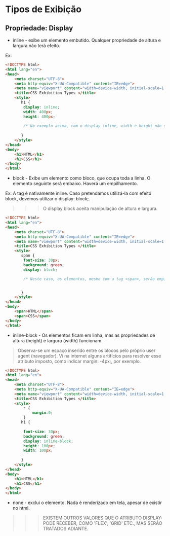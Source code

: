 # Tipos de Exibição

## Propriedade: Display

* inline - exibe um elemento embutido. Qualquer propriedade de altura e largura não terá efeito.

Ex:

```html
<!DOCTYPE html>
<html lang="en">
<head>
    <meta charset="UTF-8">
    <meta http-equiv="X-UA-Compatible" content="IE=edge">
    <meta name="viewport" content="width=device-width, initial-scale=1.0">
    <title>CSS Exhibition Types </title>
    <style>
       h1 {
        display: inline;
        width: 400px;
        height: 400px; 
        
        /* No exemplo acima, com o display inline, width e height não surtirão efeito algum. */
       
       } 
    </style>
</head>
<body>
    <h1>HTML</h1>
    <h1>CSS</h1>
</body>
</html>

```

* block - Exibe um elemento como bloco, que ocupa toda a linha. O elemento seguinte será embaixo. Haverá um empilhamento.

Ex: A tag <span> é nativamente inline. Caso pretendamos utilizá-la com efeito block, devemos utilizar o display: block;.

>>> O display block aceita manipulação de altura e largura.

```html
<!DOCTYPE html>
<html lang="en">
<head>
    <meta charset="UTF-8">
    <meta http-equiv="X-UA-Compatible" content="IE=edge">
    <meta name="viewport" content="width=device-width, initial-scale=1.0">
    <title>CSS Exhibition Types </title>
    <style>
       span {
        font-size: 30px;
        background: green;
        display: block;

        /* Neste caso, os elementos, mesmo com a tag <span>, serão empilhados. */


       } 
    </style>
</head>
<body>
    <span>HTML</span>
    <span>CSS</span>
</body>
</html>
```

* inline-block - Os elementos ficam em linha, mas as propriedades de altura (height) e largura (width) funcionam.

> Observa-se um espaço inserido entre os blocos pelo próprio user agent (navegador). Vi na internet alguns artifícios para resolver esse atributo imposto, como indicar margin: -4px;, por exemplo.

```html
<!DOCTYPE html>
<html lang="en">
<head>
    <meta charset="UTF-8">
    <meta http-equiv="X-UA-Compatible" content="IE=edge">
    <meta name="viewport" content="width=device-width, initial-scale=1.0">
    <title>CSS Exhibition Types </title>
    <style>
        * {
            margin:0;
        }
       h1 {
        
        font-size: 30px;
        background: green;
        display: inline-block;
        height: 100px;
        width: 100px;
        
       } 
    </style>
</head>
<body>
    <h1>HTML</h1>
    <h1>CSS</h1>
</body>
</html>
```

* none - exclui o elemento. Nada é renderizado em tela, apesar de existir no html.

>>> EXISTEM OUTROS VALORES QUE O ATRIBUTO DISPLAY: PODE RECEBER, COMO 'FLEX', 'GRID' ETC., MAS SERÃO TRATADOS ADIANTE.



